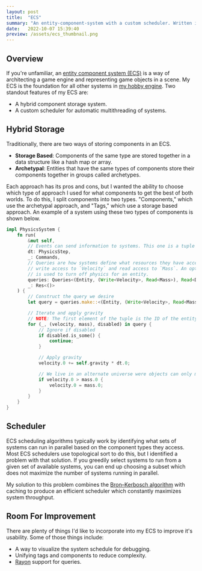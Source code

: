 ```yaml
---
layout: post
title:  "ECS"
summary: "An entity-component-system with a custom scheduler. Written in Rust."
date:   2022-10-07 15:39:40
preview: /assets/ecs_thumbnail.png
---
```


## Overview

If you're unfamiliar, an [entity component system (ECS)](https://en.wikipedia.org/wiki/Entity_component_system) is a way of architecting a game engine and representing game objects in a scene. My ECS is the foundation for all other systems in [my hobby engine](https://github.com/ReeCocho/ard-engine). Two standout features of my ECS are:

* A hybrid component storage system.
* A custom scheduler for automatic multithreading of systems.

## Hybrid Storage

Traditionally, there are two ways of storing components in an ECS.

* **Storage Based**: Components of the same type are stored together in a data structure like a hash map or array.
* **Archetypal**: Entities that have the same types of components store their components together in groups called archetypes.

Each approach has its pros and cons, but I wanted the ability to choose which type of approach I used for what components to get the best of both worlds. To do this, I split components into two types. "Components," which use the archetypal approach, and "Tags," which use a storage based approach. An example of a system using these two types of components is shown below.

```rust
impl PhysicsSystem {
    fn run(
        &mut self, 
        // Events can send information to systems. This one is a tuple containing delta time.
        dt: PhysicsStep, 
        _: Commands, 
        // Queries are how systems define what resources they have access to. This one requests
        // write access to `Velocity` and read access to `Mass`. An optional tag called `Disabled`
        // is used to turn off physics for an entity.
        queries: Queries<(Entity, (Write<Velocity>, Read<Mass>), Read<Disabled>)>, 
        _: Res<()>
    ) {
        // Construct the query we desire
        let query = queries.make::<(Entity, (Write<Velocity>, Read<Mass>), Read<Disabled>)>();

        // Iterate and apply gravity
        // NOTE: The first element of the tuple is the ID of the entity, which we don't need
        for (_, (velocity, mass), disabled) in query {
            // Ignore if disabled
            if disabled.is_some() {
                continue;
            }

            // Apply gravity
            velocity.0 += self.gravity * dt.0;

            // We live in an alternate universe were objects can only move as fast as their mass!
            if velocity.0 > mass.0 {
                velocity.0 = mass.0;
            }
        }
    }
}
```

## Scheduler

ECS scheduling algorithms typically work by identifying what sets of systems can run in parallel based on the component types they access. Most ECS schedulers use topological sort to do this, but I identified a problem with that solution. If you greedily select systems to run from a given set of available systems, you can end up choosing a subset which does not maximize the number of systems running in parallel.

My solution to this problem combines the [Bron–Kerbosch algorithm](https://en.wikipedia.org/wiki/Bron%E2%80%93Kerbosch_algorithm) with caching to produce an efficient scheduler which constantly maximizes system throughput.

## Room For Improvement

There are plenty of things I'd like to incorporate into my ECS to improve it's usability. Some of those things include:

* A way to visualize the system schedule for debugging.
* Unifying tags and components to reduce complexity.
* [Rayon](https://github.com/rayon-rs/rayon) support for queries.
